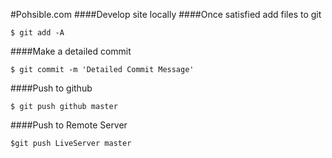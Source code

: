 #Pohsible.com
####Develop site locally
####Once satisfied add files to git

```$ git add -A```

####Make a detailed commit

```$ git commit -m 'Detailed Commit Message'```

####Push to github

```$ git push github master```

####Push to Remote Server

```$git push LiveServer master```
